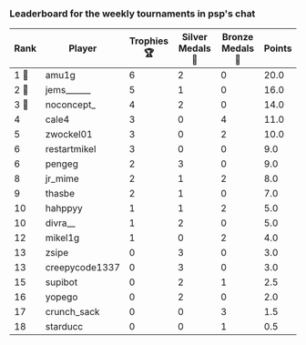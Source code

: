 ### Leaderboard for the weekly tournaments in psp's chat
| Rank | Player | Trophies 🏆 | Silver Medals 🥈 | Bronze Medals 🥉 | Points |
|------|--------|-------------|------------------|------------------|--------|
| 1 🥇 | amu1g | 6 | 2 | 0 | 20.0 |
| 2 🥈 | jems______ | 5 | 1 | 0 | 16.0 |
| 3 🥉 | noconcept_ | 4 | 2 | 0 | 14.0 |
| 4 | cale4 | 3 | 0 | 4 | 11.0 |
| 5 | zwockel01 | 3 | 0 | 2 | 10.0 |
| 6 | restartmikel | 3 | 0 | 0 | 9.0 |
| 6 | pengeg | 2 | 3 | 0 | 9.0 |
| 8 | jr_mime | 2 | 1 | 2 | 8.0 |
| 9 | thasbe | 2 | 1 | 0 | 7.0 |
| 10 | hahppyy | 1 | 1 | 2 | 5.0 |
| 10 | divra__ | 1 | 2 | 0 | 5.0 |
| 12 | mikel1g | 1 | 0 | 2 | 4.0 |
| 13 | zsipe | 0 | 3 | 0 | 3.0 |
| 13 | creepycode1337 | 0 | 3 | 0 | 3.0 |
| 15 | supibot | 0 | 2 | 1 | 2.5 |
| 16 | yopego | 0 | 2 | 0 | 2.0 |
| 17 | crunch_sack | 0 | 0 | 3 | 1.5 |
| 18 | starducc | 0 | 0 | 1 | 0.5 |
